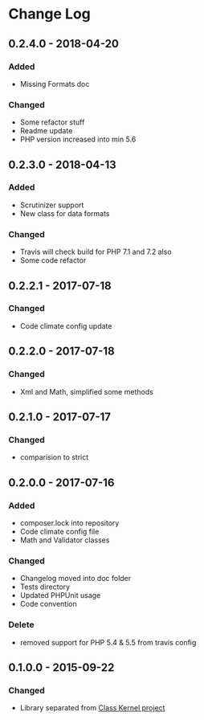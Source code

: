 # Change Log

## 0.2.4.0 - 2018-04-20
### Added
* Missing Formats doc
### Changed
* Some refactor stuff
* Readme update
* PHP version increased into min 5.6

## 0.2.3.0 - 2018-04-13
### Added
* Scrutinizer support
* New class for data formats
### Changed
* Travis will check build for PHP 7.1 and 7.2 also
* Some code refactor

## 0.2.2.1 - 2017-07-18
### Changed
* Code climate config update

## 0.2.2.0 - 2017-07-18
### Changed
* Xml and Math, simplified some methods

## 0.2.1.0 - 2017-07-17
### Changed
* comparision to strict

## 0.2.0.0 - 2017-07-16
### Added
* composer.lock into repository
* Code climate config file
* Math and Validator classes

### Changed
* Changelog moved into doc folder
* Tests directory
* Updated PHPUnit usage
* Code convention

### Delete
* removed support for PHP 5.4 & 5.5 from travis config

## 0.1.0.0 - 2015-09-22
### Changed
* Library separated from [Class Kernel project](https://github.com/chajr/class-kernel)
